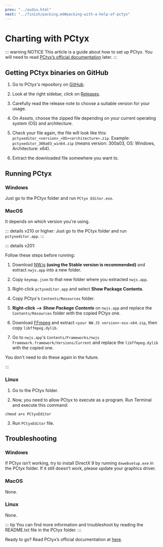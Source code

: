 ```yaml
---
prev: "../audio.html"
next: "../finish/packing.md#packing-with-a-help-of-pctyx"
---
```


# Charting with PCtyx

::: warning NOTICE
This article is a guide about how to set up PCtyx.
You will need to read [PCtyx’s official documentation](https://docs.google.com/document/d/1BhSrt75mdEBCJfKPf5B2WlgmuBRJ6WmWviH95-x4Sqk) later.
:::

## Getting PCtyx binaries on GitHub

1. Go to PCtyx's repository on [GitHub](https://github.com/XionUzuki/PCtyx).

2. Look at the right sidebar, click on [Releases](https://github.com/XionUzuki/PCtyx/releases).

3. Carefully read the release note to choose a suitable version for your usage.

4. On *Assets*, choose the zipped file depending on your current operating system (OS) and architecture.

5. Check your file again, the file will look like this: `pctyxeditor_<version>_<OS><architecture>.zip`. Example: `pctyxeditor_300a03_win64.zip` (means version: 300a03, OS: Windows, Architecture: x64).

6. Extract the downloaded file somewhere you want to.

## Running PCtyx

### Windows

Just go to the PCtyx folder and run `PCtyx Editor.exe`.

### MacOS

It depends on which version you're using.

::: details v210 or higher:
Just go to the PCtyx folder and run `pctyxeditor.app`.
:::

::: details v201:

Follow these steps before running:

1. Download [NW.js](https://nwjs.io/downloads/) **(using the Stable version is recommended)** and extract `nwjs.app` into a new folder.

2. Copy `keymap.json` to that new folder where you extracted `nwjs.app`.

3. Right-click `pctyxeditor.app` and select **Show Package Contents**.

4. Copy PCtyx's `Contents/Resources` folder.

5. **Right-click -->** ***Show Package Contents*** on `nwjs.app` and replace the `Contents/Resources` folder with the copied PCtyx one.

6. Download [FFmpeg](https://github.com/iteufel/nwjs-ffmpeg-prebuilt/releases) and extract `<your NW.JS version>-osx-x64.zip`, then copy `libffmpeg.dylib`.

7. Go to `nwjs.app`'s `Contents/Frameworks/nwjs Framework.framework/Versions/Current` and replace the `libffmpeg.dylib` with the copied one.

You don't need to do these again in the future.

:::

### Linux

1. Go to the PCtyx folder.

2. Now, you need to allow PCtyx to execute as a program. Run Terminal and execute this command:

```shell
chmod a+x PCtyxEditor
```

3. Run  `PCtyxEditor` file.

## Troubleshooting

### Windows

If PCtyx isn’t working, try to install DirectX 9 by running `dxwebsetup.exe` in the PCtyx folder. If it still doesn’t work, please update your graphics driver.

### MacOS

None.

### Linux

None.

::: tip
You can find more information and troubleshoot by reading the README.txt file in the PCtyx folder.
:::

Ready to go? Read PCtyx’s official documentation at [here](https://docs.google.com/document/d/1BhSrt75mdEBCJfKPf5B2WlgmuBRJ6WmWviH95-x4Sqk).
